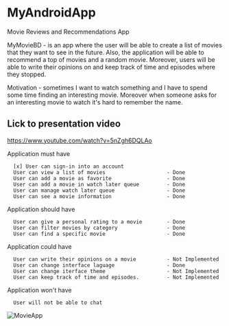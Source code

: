# MyAndroidApp

Movie Reviews and Recommendations App

  MyMovieBD - is an app where the user will be able to create a list of movies that they want to see in the future. 
Also, the application will be able to recommend a top of movies and a random movie. Moreover, users will be able to write their opinions on and keep track of 
time and episodes where they stopped.

  Motivation - sometimes I want to watch something and I have to spend some time finding an interesting movie. Moreover when someone asks for an interesting movie to watch it's
hard to remember the name.

## Lick to presentation video
https://www.youtube.com/watch?v=5nZgh6DQLAo

Application must have

      [x] User can sign-in into an account                  
      User can view a list of movies                    - Done
      User can add a movie as favorite                  - Done
      User can add a movie in watch later queue         - Done
      User can manage watch later queue                 - Done
      User can see a movie information                  - Done
  
Application should have

      User can give a personal rating to a movie        - Done
      User can filter movies by category                - Done
      User can find a specific movie                    - Done
  
Application could have

      User can write their opinions on a movie          - Not Implemented
      User can change interface laguage                 - Done
      User can change iterface theme                    - Not Implemented
      User can keep track of time and episodes.         - Not Implemented
      
Application won't have

      User will not be able to chat                                   
          
      
![MovieApp](https://user-images.githubusercontent.com/58509123/111078105-476acb80-84f4-11eb-9464-aafc1f526848.png)
